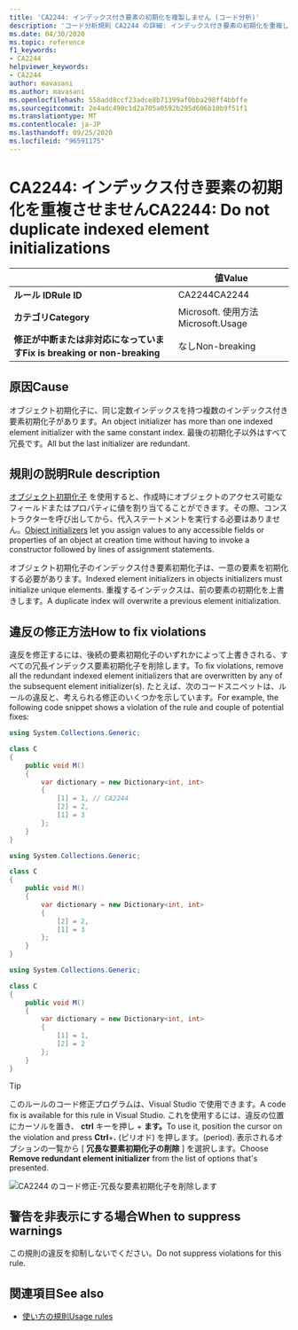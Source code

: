```yaml
---
title: 'CA2244: インデックス付き要素の初期化を複製しません (コード分析)'
description: 'コード分析規則 CA2244 の詳細: インデックス付き要素の初期化を重複しないようにする'
ms.date: 04/30/2020
ms.topic: reference
f1_keywords:
- CA2244
helpviewer_keywords:
- CA2244
author: mavasani
ms.author: mavasani
ms.openlocfilehash: 558add8ccf23adce8b71399af0bba298ff4bbffe
ms.sourcegitcommit: 2e4adc490c1d2a705a0592b295d606b10b9f51f1
ms.translationtype: MT
ms.contentlocale: ja-JP
ms.lasthandoff: 09/25/2020
ms.locfileid: "96591175"
---
```

# <a name="ca2244-do-not-duplicate-indexed-element-initializations"></a><span data-ttu-id="ae2e7-103">CA2244: インデックス付き要素の初期化を重複させません</span><span class="sxs-lookup"><span data-stu-id="ae2e7-103">CA2244: Do not duplicate indexed element initializations</span></span>

| | <span data-ttu-id="ae2e7-104">値</span><span class="sxs-lookup"><span data-stu-id="ae2e7-104">Value</span></span> |
|-|-|
| <span data-ttu-id="ae2e7-105">**ルール ID**</span><span class="sxs-lookup"><span data-stu-id="ae2e7-105">**Rule ID**</span></span> |<span data-ttu-id="ae2e7-106">CA2244</span><span class="sxs-lookup"><span data-stu-id="ae2e7-106">CA2244</span></span>|
| <span data-ttu-id="ae2e7-107">**カテゴリ**</span><span class="sxs-lookup"><span data-stu-id="ae2e7-107">**Category**</span></span> |<span data-ttu-id="ae2e7-108">Microsoft. 使用方法</span><span class="sxs-lookup"><span data-stu-id="ae2e7-108">Microsoft.Usage</span></span>|
| <span data-ttu-id="ae2e7-109">**修正が中断または非対応になっています**</span><span class="sxs-lookup"><span data-stu-id="ae2e7-109">**Fix is breaking or non-breaking**</span></span> |<span data-ttu-id="ae2e7-110">なし</span><span class="sxs-lookup"><span data-stu-id="ae2e7-110">Non-breaking</span></span>|

## <a name="cause"></a><span data-ttu-id="ae2e7-111">原因</span><span class="sxs-lookup"><span data-stu-id="ae2e7-111">Cause</span></span>

<span data-ttu-id="ae2e7-112">オブジェクト初期化子に、同じ定数インデックスを持つ複数のインデックス付き要素初期化子があります。</span><span class="sxs-lookup"><span data-stu-id="ae2e7-112">An object initializer has more than one indexed element initializer with the same constant index.</span></span> <span data-ttu-id="ae2e7-113">最後の初期化子以外はすべて冗長です。</span><span class="sxs-lookup"><span data-stu-id="ae2e7-113">All but the last initializer are redundant.</span></span>

## <a name="rule-description"></a><span data-ttu-id="ae2e7-114">規則の説明</span><span class="sxs-lookup"><span data-stu-id="ae2e7-114">Rule description</span></span>

<span data-ttu-id="ae2e7-115">[オブジェクト初期化子](../../../csharp/programming-guide/classes-and-structs/object-and-collection-initializers.md#object-initializers) を使用すると、作成時にオブジェクトのアクセス可能なフィールドまたはプロパティに値を割り当てることができます。その際、コンストラクターを呼び出してから、代入ステートメントを実行する必要はありません。</span><span class="sxs-lookup"><span data-stu-id="ae2e7-115">[Object initializers](../../../csharp/programming-guide/classes-and-structs/object-and-collection-initializers.md#object-initializers) let you assign values to any accessible fields or properties of an object at creation time without having to invoke a constructor followed by lines of assignment statements.</span></span>

<span data-ttu-id="ae2e7-116">オブジェクト初期化子のインデックス付き要素初期化子は、一意の要素を初期化する必要があります。</span><span class="sxs-lookup"><span data-stu-id="ae2e7-116">Indexed element initializers in objects initializers must initialize unique elements.</span></span> <span data-ttu-id="ae2e7-117">重複するインデックスは、前の要素の初期化を上書きします。</span><span class="sxs-lookup"><span data-stu-id="ae2e7-117">A duplicate index will overwrite a previous element initialization.</span></span>

## <a name="how-to-fix-violations"></a><span data-ttu-id="ae2e7-118">違反の修正方法</span><span class="sxs-lookup"><span data-stu-id="ae2e7-118">How to fix violations</span></span>

<span data-ttu-id="ae2e7-119">違反を修正するには、後続の要素初期化子のいずれかによって上書きされる、すべての冗長インデックス要素初期化子を削除します。</span><span class="sxs-lookup"><span data-stu-id="ae2e7-119">To fix violations, remove all the redundant indexed element initializers that are overwritten by any of the subsequent element initializer(s).</span></span> <span data-ttu-id="ae2e7-120">たとえば、次のコードスニペットは、ルールの違反と、考えられる修正のいくつかを示しています。</span><span class="sxs-lookup"><span data-stu-id="ae2e7-120">For example, the following code snippet shows a violation of the rule and couple of potential fixes:</span></span>

```csharp
using System.Collections.Generic;

class C
{
    public void M()
    {
        var dictionary = new Dictionary<int, int>
        {
            [1] = 1, // CA2244
            [2] = 2,
            [1] = 3
        };
    }
}
```

```csharp
using System.Collections.Generic;

class C
{
    public void M()
    {
        var dictionary = new Dictionary<int, int>
        {
            [2] = 2,
            [1] = 3
        };
    }
}
```

```csharp
using System.Collections.Generic;

class C
{
    public void M()
    {
        var dictionary = new Dictionary<int, int>
        {
            [1] = 1,
            [2] = 2
        };
    }
}
```

> [!TIP]
> <span data-ttu-id="ae2e7-121">このルールのコード修正プログラムは、Visual Studio で使用できます。</span><span class="sxs-lookup"><span data-stu-id="ae2e7-121">A code fix is available for this rule in Visual Studio.</span></span> <span data-ttu-id="ae2e7-122">これを使用するには、違反の位置にカーソルを置き、 **ctrl** キーを押し + **ます。**</span><span class="sxs-lookup"><span data-stu-id="ae2e7-122">To use it, position the cursor on the violation and press **Ctrl**+**.**</span></span> <span data-ttu-id="ae2e7-123">(ピリオド) を押します。</span><span class="sxs-lookup"><span data-stu-id="ae2e7-123">(period).</span></span> <span data-ttu-id="ae2e7-124">表示されるオプションの一覧から [ **冗長な要素初期化子の削除** ] を選択します。</span><span class="sxs-lookup"><span data-stu-id="ae2e7-124">Choose **Remove redundant element initializer** from the list of options that's presented.</span></span>
>
> ![CA2244 のコード修正-冗長な要素初期化子を削除します](media/ca2244-codefix.png)

## <a name="when-to-suppress-warnings"></a><span data-ttu-id="ae2e7-126">警告を非表示にする場合</span><span class="sxs-lookup"><span data-stu-id="ae2e7-126">When to suppress warnings</span></span>

<span data-ttu-id="ae2e7-127">この規則の違反を抑制しないでください。</span><span class="sxs-lookup"><span data-stu-id="ae2e7-127">Do not suppress violations for this rule.</span></span>

## <a name="see-also"></a><span data-ttu-id="ae2e7-128">関連項目</span><span class="sxs-lookup"><span data-stu-id="ae2e7-128">See also</span></span>

- [<span data-ttu-id="ae2e7-129">使い方の規則</span><span class="sxs-lookup"><span data-stu-id="ae2e7-129">Usage rules</span></span>](usage-warnings.md)
